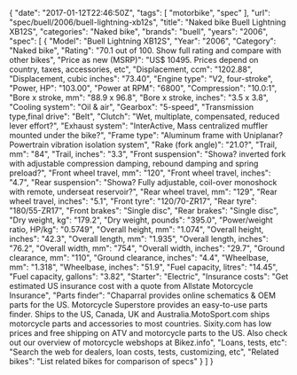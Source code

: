 {
    "date": "2017-01-12T22:46:50Z",
    "tags": [
        "motorbike",
        "spec"
    ],
    "url": "spec\/buell\/2006\/buell-lightning-xb12s",
    "title": "Naked bike Buell Lightning XB12S",
    "categories": "Naked bike",
    "brands": "buell",
    "years": "2006",
    "spec": [
        {
            "Model": "Buell Lightning XB12S",
            "Year": "2006",
            "Category": "Naked bike",
            "Rating": "70.1 out of 100. Show full rating and compare with other bikes",
            "Price as new (MSRP)": "US$ 10495.   Prices depend on country, taxes, accessories, etc",
            "Displacement, ccm": "1202.88",
            "Displacement, cubic inches": "73.40",
            "Engine type": "V2, four-stroke",
            "Power, HP": "103.00",
            "Power at RPM": "6800",
            "Compression": "10.0:1",
            "Bore x stroke, mm": "88.9 x 96.8",
            "Bore x stroke, inches": "3.5 x 3.8",
            "Cooling system": "Oil & air",
            "Gearbox": "5-speed",
            "Transmission type,final drive": "Belt",
            "Clutch": "Wet, multiplate, compensated, reduced lever effort?",
            "Exhaust system": "InterActive, Mass centralized muffler mounted under the bike?",
            "Frame type": "Aluminum frame with Uniplanar? Powertrain vibration isolation system",
            "Rake (fork angle)": "21.0?",
            "Trail, mm": "84",
            "Trail, inches": "3.3",
            "Front suspension": "Showa? inverted fork with adjustable compression damping, rebound damping and spring preload?",
            "Front wheel travel, mm": "120",
            "Front wheel travel, inches": "4.7",
            "Rear suspension": "Showa? Fully adjustable, coil-over monoshock with remote, underseat reservoir?",
            "Rear wheel travel, mm": "129",
            "Rear wheel travel, inches": "5.1",
            "Front tyre": "120\/70-ZR17",
            "Rear tyre": "180\/55-ZR17",
            "Front brakes": "Single disc",
            "Rear brakes": "Single disc",
            "Dry weight, kg": "179.2",
            "Dry weight, pounds": "395.0",
            "Power\/weight ratio, HP\/kg": "0.5749",
            "Overall height, mm": "1.074",
            "Overall height, inches": "42.3",
            "Overall length, mm": "1.935",
            "Overall length, inches": "76.2",
            "Overall width, mm": "754",
            "Overall width, inches": "29.7",
            "Ground clearance, mm": "110",
            "Ground clearance, inches": "4.4",
            "Wheelbase, mm": "1.318",
            "Wheelbase, inches": "51.9",
            "Fuel capacity, litres": "14.45",
            "Fuel capacity, gallons": "3.82",
            "Starter": "Electric",
            "Insurance costs": "Get estimated US insurance cost with a quote from Allstate Motorcycle Insurance",
            "Parts finder": "Chaparral provides online schematics & OEM parts for the US.   Motorcycle Superstore provides an easy-to-use parts finder. Ships to the US, Canada, UK and Australia.MotoSport.com ships motorcycle parts and accessories to most countries.    Sixity.com has low prices and free shipping on ATV and motorcycle parts to the US. Also check out our overview of motorcycle webshops at Bikez.info",
            "Loans, tests, etc": "Search the web for dealers, loan costs, tests, customizing, etc",
            "Related bikes": "List related bikes for comparison of specs"
        }
    ]
}